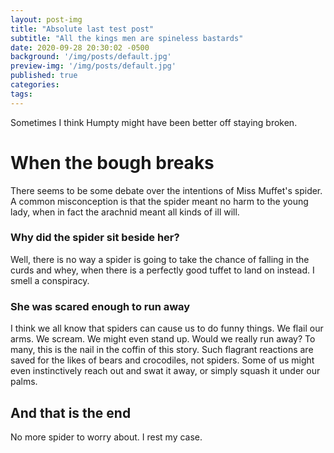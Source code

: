 ```yaml
---
layout: post-img
title: "Absolute last test post"
subtitle: "All the kings men are spineless bastards"
date: 2020-09-28 20:30:02 -0500
background: '/img/posts/default.jpg'
preview-img: '/img/posts/default.jpg'
published: true
categories:
tags:
---
```

<!-- don't forget to remove the published: false flag when ready to publish! -->
Sometimes I think Humpty might have been better off staying broken.

# When the bough breaks
There seems to be some debate over the intentions of Miss Muffet's spider. A common misconception is that the spider meant no harm to the young lady, when in fact the arachnid meant all kinds of ill will.

### Why did the spider sit beside her?
Well, there is no way a spider is going to take the chance of falling in the curds and whey, when there is a perfectly good tuffet to land on instead. I smell a conspiracy.

### She was scared enough to run away
I think we all know that spiders can cause us to do funny things. We flail our arms. We scream. We might even stand up. Would we really run away? To many, this is the nail in the coffin of this story. Such flagrant reactions are saved for the likes of bears and crocodiles, not spiders. Some of us might even instinctively reach out and swat it away, or simply squash it under our palms.

## And that is the end
No more spider to worry about. I rest my case.

